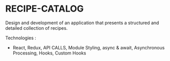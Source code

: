 # RECIPE-CATALOG

Design and development of an application that presents a structured and detailed collection of recipes. 


Technologies : 
- React, Redux, API CALLS, Module Styling, async & await, Asynchronous Processing, Hooks, Custom Hooks
